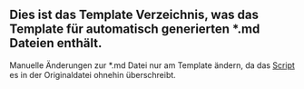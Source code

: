 ## Dies ist das Template Verzeichnis, was das Template für automatisch generierten *.md Dateien enthält.

Manuelle Änderungen zur *.md Datei nur am Template ändern, da das [Script](../scripts) es in der Originaldatei ohnehin überschreibt.
